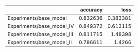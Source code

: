 |                            |   accuracy |     loss |
|:---------------------------|-----------:|---------:|
| Experiments/base_model     |   0.832636 | 0.383381 |
| Experiments/base_model_IV  |   0.849372 | 0.613115 |
| Experiments/base_model_III |   0.811715 | 1.48398  |
| Experiments/base_model_II  |   0.786611 | 1.4266   |
